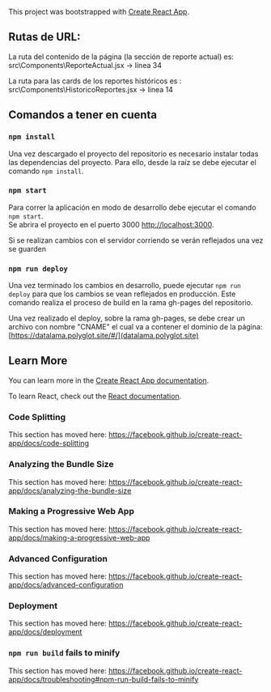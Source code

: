 This project was bootstrapped with [Create React App](https://github.com/facebook/create-react-app).

## Rutas de URL:

La ruta del contenido de la página (la sección de reporte actual) es: src\Components\ReporteActual.jsx -> linea 34

La ruta para las cards de los reportes históricos es : src\Components\HistoricoReportes.jsx -> linea 14

## Comandos a tener en cuenta

### `npm install`

Una vez descargado el proyecto del repositorio es necesario instalar todas las dependencias del proyecto. Para ello, desde la raíz se debe ejecutar el comando `npm install`.

### `npm start`

Para correr la aplicación en modo de desarrollo debe ejecutar el comando `npm start`.<br />
Se abrira el proyecto en el puerto 3000 [http://localhost:3000](http://localhost:3000).

Si se realizan cambios con el servidor corriendo se verán reflejados una vez se guarden<br />

### `npm run deploy`

Una vez terminado los cambios en desarrollo, puede ejecutar `npm run deploy` para que los cambios se vean reflejados en producción.
Este comando realiza el proceso de build en la rama gh-pages del repositorio.

Una vez realizado el deploy, sobre la rama gh-pages, se debe crear un archivo con nombre "CNAME" el cual va a contener el dominio de la página:
[https://datalama.polyglot.site/#/](datalama.polyglot.site)

## Learn More

You can learn more in the [Create React App documentation](https://facebook.github.io/create-react-app/docs/getting-started).

To learn React, check out the [React documentation](https://reactjs.org/).

### Code Splitting

This section has moved here: https://facebook.github.io/create-react-app/docs/code-splitting

### Analyzing the Bundle Size

This section has moved here: https://facebook.github.io/create-react-app/docs/analyzing-the-bundle-size

### Making a Progressive Web App

This section has moved here: https://facebook.github.io/create-react-app/docs/making-a-progressive-web-app

### Advanced Configuration

This section has moved here: https://facebook.github.io/create-react-app/docs/advanced-configuration

### Deployment

This section has moved here: https://facebook.github.io/create-react-app/docs/deployment

### `npm run build` fails to minify

This section has moved here: https://facebook.github.io/create-react-app/docs/troubleshooting#npm-run-build-fails-to-minify
